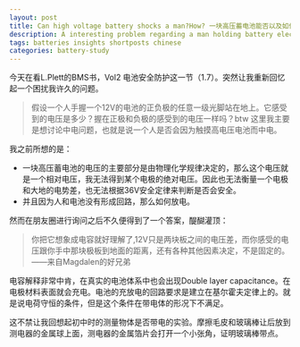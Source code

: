```yaml
---
layout: post
title: Can high voltage battery shocks a man?How? 一块高压蓄电池能否以及如何让人中电
description: A interesting problem regarding a man holding battery electrode and standing on the ground.一个关于高压蓄电池如何让人中电的有趣问题。
tags: batteries insights shortposts chinese
categories: battery-study
---
```


今天在看L.Plett的BMS书，Vol2 电池安全防护这一节（1.7）。突然让我重新回忆起一个困扰我许久的问题。

>假设一个人手握一个12V的电池的正负极的任意一级光脚站在地上。它感受到的电压是多少？握在正极和负极的感受到的电压一样吗？btw 这里我主要是想讨论中电问题，也就是说一个人是否会因为触摸高电压电池而中电。  

我之前所想的是：  

* 一块高压蓄电池的电压的主要部分是由物理化学规律决定的，那么这个电压就是一个相对电压，我无法得到某个电极的绝对电压。因此也无法衡量一个电极和大地的电势差，也无法根据36V安全定律来判断是否会安全。  
* 并且因为人和电池没有形成回路，那么如何放电。  

然而在朋友圈进行询问之后不久便得到了一个答案，醍醐灌顶：

>你把它想象成电容就好理解了,12V只是两块板之间的电压差，而你感受的电压跟你手中那块极板到地面的距离，还有各种其他因素决定，不是固定的。  
>——来自Magdalen的好兄弟  

电容解释非常中肯，在真实的电池体系中也会出现Double layer capacitance。在电极材料表面就会充电。电池的充放电的回路要求是建立在基尔霍夫定律上的。就是说电荷守恒的条件，但是这个条件在带电体的形况下不满足。  

这不禁让我回想起初中时的测量物体是否带电的实验。摩擦毛皮和玻璃棒让后放到测电器的金属球上面，测电器的金属箔片会打开一个小张角，证明玻璃棒带点。  
